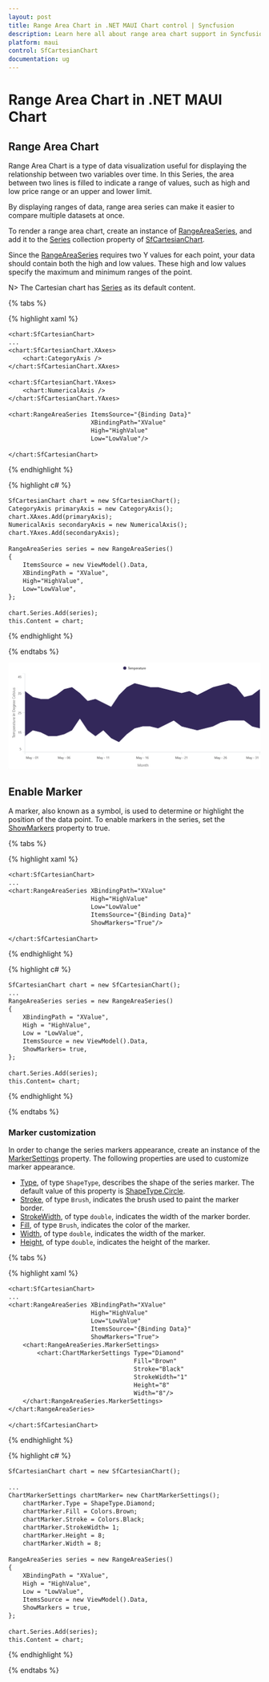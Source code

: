 ```yaml
---
layout: post
title: Range Area Chart in .NET MAUI Chart control | Syncfusion
description: Learn here all about range area chart support in Syncfusion .NET MAUI Chart (SfCartesianChart) control.
platform: maui
control: SfCartesianChart
documentation: ug
---
```


# Range Area Chart in .NET MAUI Chart

## Range Area Chart

Range Area Chart is a type of data visualization useful for displaying the relationship between two variables over time. In this Series, the area between two lines is filled to indicate a range of values, such as high and low price range or an upper and lower limit.

By displaying ranges of data, range area series can make it easier to compare multiple datasets at once.

To render a range area chart, create an instance of [RangeAreaSeries](), and add it to the [Series](https://help.syncfusion.com/cr/maui/Syncfusion.Maui.Charts.SfCartesianChart.html#Syncfusion_Maui_Charts_SfCartesianChart_Series) collection property of [SfCartesianChart](https://help.syncfusion.com/cr/maui/Syncfusion.Maui.Charts.SfCartesianChart.html?tabs=tabid-1).

Since the [RangeAreaSeries]() requires two Y values for each point, your data should contain both the high and low values. These high and low values specify the maximum and minimum ranges of the point.

N> The Cartesian chart has [Series](https://help.syncfusion.com/cr/maui/Syncfusion.Maui.Charts.SfCartesianChart.html#Syncfusion_Maui_Charts_SfCartesianChart_Series) as its default content.

{% tabs %}

{% highlight xaml %}

    <chart:SfCartesianChart>
    ...
    <chart:SfCartesianChart.XAxes>
        <chart:CategoryAxis />
    </chart:SfCartesianChart.XAxes>

    <chart:SfCartesianChart.YAxes>
        <chart:NumericalAxis />
    </chart:SfCartesianChart.YAxes>   

    <chart:RangeAreaSeries ItemsSource="{Binding Data}"
			               XBindingPath="XValue"
                           High="HighValue"
                           Low="LowValue"/>

    </chart:SfCartesianChart>

{% endhighlight %}

{% highlight c# %}

    SfCartesianChart chart = new SfCartesianChart();
    CategoryAxis primaryAxis = new CategoryAxis();
    chart.XAxes.Add(primaryAxis);
    NumericalAxis secondaryAxis = new NumericalAxis();
    chart.YAxes.Add(secondaryAxis);

    RangeAreaSeries series = new RangeAreaSeries()
    {
        ItemsSource = new ViewModel().Data,
        XBindingPath = "XValue",
        High="HighValue",
        Low="LowValue",
    };

    chart.Series.Add(series);
    this.Content = chart;

{% endhighlight %}

{% endtabs %}

![Range Area chart type in MAUI Chart](Chart-types_images/maui_range_area.png)

## Enable Marker

A marker, also known as a symbol, is used to determine or highlight the position of the data point. To enable markers in the series, set the [ShowMarkers](https://help.syncfusion.com/cr/maui/Syncfusion.Maui.Charts.AreaSeries.html#Syncfusion_Maui_Charts_AreaSeries_ShowMarkers) property to true.

{% tabs %}

{% highlight xaml %}

    <chart:SfCartesianChart>
    ...
    <chart:RangeAreaSeries XBindingPath="XValue"
                           High="HighValue"
                           Low="LowValue"
                           ItemsSource="{Binding Data}"
                           ShowMarkers="True"/>

    </chart:SfCartesianChart>

{% endhighlight %}

{% highlight c# %}

    SfCartesianChart chart = new SfCartesianChart();
    ...
    RangeAreaSeries series = new RangeAreaSeries()
    {
        XBindingPath = "XValue",
        High = "HighValue",
        Low = "LowValue",
        ItemsSource = new ViewModel().Data,
        ShowMarkers= true,
    };

    chart.Series.Add(series);
    this.Content= chart;

{% endhighlight %}

{% endtabs %}

### Marker customization

In order to change the series markers appearance, create an instance of the [MarkerSettings](https://help.syncfusion.com/cr/maui/Syncfusion.Maui.Charts.AreaSeries.html#Syncfusion_Maui_Charts_AreaSeries_MarkerSettings) property. The following properties are used to customize marker appearance.

* [Type](https://help.syncfusion.com/cr/maui/Syncfusion.Maui.Charts.ChartMarkerSettings.html#Syncfusion_Maui_Charts_ChartMarkerSettings_Type), of type `ShapeType`, describes the shape of the series marker. The default value of this property is [ShapeType.Circle]().
* [Stroke](https://help.syncfusion.com/cr/maui/Syncfusion.Maui.Charts.ChartMarkerSettings.html#Syncfusion_Maui_Charts_ChartMarkerSettings_Stroke), of type `Brush`, indicates the brush used to paint the marker border.
* [StrokeWidth](https://help.syncfusion.com/cr/maui/Syncfusion.Maui.Charts.ChartMarkerSettings.html#Syncfusion_Maui_Charts_ChartMarkerSettings_StrokeWidth), of type `double`, indicates the width of the marker border.
* [Fill](https://help.syncfusion.com/cr/maui/Syncfusion.Maui.Charts.ChartMarkerSettings.html#Syncfusion_Maui_Charts_ChartMarkerSettings_Fill), of type `Brush`, indicates the color of the marker.
* [Width](https://help.syncfusion.com/cr/maui/Syncfusion.Maui.Charts.ChartMarkerSettings.html#Syncfusion_Maui_Charts_ChartMarkerSettings_Width), of type `double`, indicates the width of the marker.
* [Height](https://help.syncfusion.com/cr/maui/Syncfusion.Maui.Charts.ChartMarkerSettings.html#Syncfusion_Maui_Charts_ChartMarkerSettings_Height), of type `double`, indicates the height of the marker.

{% tabs %}

{% highlight xaml %}

    <chart:SfCartesianChart>
    ...
    <chart:RangeAreaSeries XBindingPath="XValue"
                           High="HighValue"
                           Low="LowValue"
                           ItemsSource="{Binding Data}"
                           ShowMarkers="True">
        <chart:RangeAreaSeries.MarkerSettings>
            <chart:ChartMarkerSettings Type="Diamond"
                                       Fill="Brown"
                                       Stroke="Black"
                                       StrokeWidth="1"
                                       Height="8"
                                       Width="8"/>
        </chart:RangeAreaSeries.MarkerSettings>
    </chart:RangeAreaSeries>
    
    </chart:SfCartesianChart>

{% endhighlight %}

{% highlight c# %}

    SfCartesianChart chart = new SfCartesianChart();

    ...
    ChartMarkerSettings chartMarker= new ChartMarkerSettings();
        chartMarker.Type = ShapeType.Diamond;
        chartMarker.Fill = Colors.Brown;
        chartMarker.Stroke = Colors.Black;
        chartMarker.StrokeWidth= 1;
        chartMarker.Height = 8;
        chartMarker.Width = 8;

    RangeAreaSeries series = new RangeAreaSeries()
    {
        XBindingPath = "XValue",
        High = "HighValue",
        Low = "LowValue",
        ItemsSource = new ViewModel().Data,
        ShowMarkers = true,
    };

    chart.Series.Add(series);
    this.Content = chart;

{% endhighlight %}

{% endtabs %}

